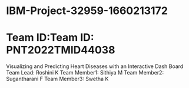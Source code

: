 # IBM-Project-32959-1660213172
# Team ID:Team ID: PNT2022TMID44038
Visualizing and Predicting Heart Diseases with an Interactive Dash Board
Team Lead: Roshini K
Team Member1: Sithiya M
Team Member2: Sugantharani F
Team Member3: Swetha K
